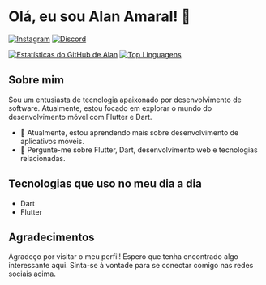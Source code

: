 # Olá, eu sou Alan Amaral! 👋

[![Instagram](https://img.shields.io/badge/Instagram-E4405F?style=for-the-badge&logo=instagram&logoColor=white)](https://instagram.com/alanvamaral)
[![Discord](https://img.shields.io/badge/Discord-7289DA?style=for-the-badge&logo=discord&logoColor=white)](https://discord.gg/2Yfhh4xQVv)

[![Estatísticas do GitHub de Alan](https://github-readme-stats.vercel.app/api?username=alanvamaral&show_icons=true&theme=transparent)](https://github.com/alanvamaral) [![Top Linguagens](https://github-readme-stats.vercel.app/api/top-langs/?username=alanvamaral&layout=compact&theme=transparent)](https://github.com/alanvamaral)

## Sobre mim

Sou um entusiasta de tecnologia apaixonado por desenvolvimento de software. Atualmente, estou focado em explorar o mundo do desenvolvimento móvel com Flutter e Dart.

- 🌱 Atualmente, estou aprendendo mais sobre desenvolvimento de aplicativos móveis.
- 💬 Pergunte-me sobre Flutter, Dart, desenvolvimento web e tecnologias relacionadas.


## Tecnologias que uso no meu dia a dia

- Dart
- Flutter

## Agradecimentos

Agradeço por visitar o meu perfil! Espero que tenha encontrado algo interessante aqui. Sinta-se à vontade para se conectar comigo nas redes sociais acima.

